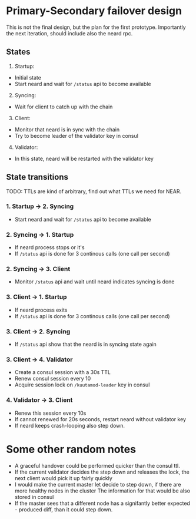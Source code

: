 # Primary-Secondary failover design

This is not the final design, but the plan for the first prototype.
Importantly the next iteration, should include also the neard rpc.

## States
1. Startup: 
  - Initial state
  - Start neard and wait for `/status` api to become available
2. Syncing: 
  - Wait for client to catch up with the chain
3. Client: 
  - Monitor that neard is in sync with the chain
  - Try to become leader of the validator key in consul
4. Validator: 
  - In this state, neard will be restarted with the validator key

## State transitions
TODO: TTLs are kind of arbitrary, find out what TTLs we need for NEAR.

### 1. Startup -> 2. Syncing
- Start neard and wait for `/status` api to become available

### 2. Syncing -> 1. Startup
- If neard process stops or it's 
- If `/status` api is done for 3 continous calls (one call per second)

### 2. Syncing -> 3. Client
- Monitor `/status` api and wait until neard indicates syncing is done

### 3. Client -> 1. Startup
- If neard process exits
- If `/status` api is done for 3 continous calls (one call per second)

### 3. Client -> 2. Syncing
- If `/status` api show that the neard is in syncing state again

### 3. Client -> 4. Validator
- Create a consul session with a 30s TTL 
- Renew consul session every 10
- Acquire session lock on `/kuutamod-leader` key in consul

### 4. Validator -> 3. Client
- Renew this session every 10s
- If cannot renewed for 20s seconds, restart neard without validator key
- If neard keeps crash-looping also step down.

# Some other random notes

- A graceful handover could be performed quicker than the consul ttl.
- If the current validator decides the step down and releases the lock, the next client would pick it up fairly quickly
- I would make the current master let decide to step down, if there are more healthy nodes in the cluster
  The information for that would be also stored in consul
- If the master sees that a different node has a signifantly better expected - produced diff, than it could step down.
